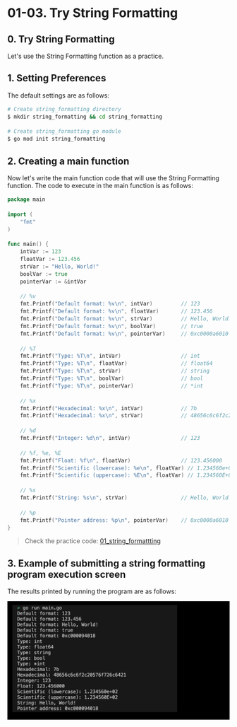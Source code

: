 # 01-03. Try String Formatting

## 0. Try String Formatting
Let's use the String Formatting function as a practice.

## 1. Setting Preferences
The default settings are as follows:
```sh
# Create string_formatting directory
$ mkdir string_formatting && cd string_formatting

# Create string_formatting go module 
$ go mod init string_formatting
```

## 2. Creating a main function
Now let's write the main function code that will use the String Formatting function. The code to execute in the main function is as follows:
```go
package main

import (
	"fmt"
)

func main() {
	intVar := 123
	floatVar := 123.456
	strVar := "Hello, World!"
	boolVar := true
	pointerVar := &intVar

	// %v
	fmt.Printf("Default format: %v\n", intVar)         // 123
	fmt.Printf("Default format: %v\n", floatVar)       // 123.456
	fmt.Printf("Default format: %v\n", strVar)         // Hello, World!
	fmt.Printf("Default format: %v\n", boolVar)        // true
	fmt.Printf("Default format: %v\n", pointerVar)     // 0xc0000a6010

	// %T
	fmt.Printf("Type: %T\n", intVar)                   // int
	fmt.Printf("Type: %T\n", floatVar)                 // float64
	fmt.Printf("Type: %T\n", strVar)                   // string
	fmt.Printf("Type: %T\n", boolVar)                  // bool
	fmt.Printf("Type: %T\n", pointerVar)               // *int

	// %x
	fmt.Printf("Hexadecimal: %x\n", intVar)            // 7b
	fmt.Printf("Hexadecimal: %x\n", strVar)            // 48656c6c6f2c20576f726c6421

	// %d 
	fmt.Printf("Integer: %d\n", intVar)                // 123

	// %f, %e, %E 
	fmt.Printf("Float: %f\n", floatVar)                // 123.456000
	fmt.Printf("Scientific (lowercase): %e\n", floatVar) // 1.234560e+02
	fmt.Printf("Scientific (uppercase): %E\n", floatVar) // 1.234560E+02

	// %s 
	fmt.Printf("String: %s\n", strVar)                 // Hello, World!

	// %p
	fmt.Printf("Pointer address: %p\n", pointerVar)    // 0xc0000a6010
}
```
> Check the practice code: [01_string_formattting](../code/01_string_formattting/)

## 3. Example of submitting a string formatting program execution screen
The results printed by running the program are as follows:
<div style="text-align: center;">
   <img src="../assets/01_basic_string_formatting_result_example.png" alt="string_formatting_result_example" width="600"/>
</div>

